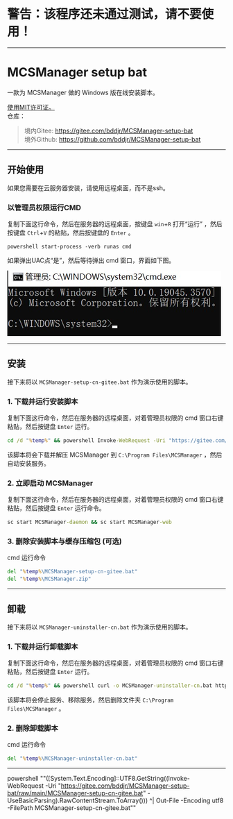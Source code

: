 # 警告：该程序还未通过测试，请不要使用！

***

# MCSManager setup bat
一款为 MCSManager 做的 Windows 版在线安装脚本。  

[使用MIT许可证。](https://mit-license.org)  
仓库：  
> 境内Gitee:  https://gitee.com/bddjr/MCSManager-setup-bat  
> 境外Github:  https://github.com/bddjr/MCSManager-setup-bat

***
## 开始使用
如果您需要在云服务器安装，请使用远程桌面，而不是ssh。  

### 以管理员权限运行CMD  
复制下面这行命令，然后在服务器的远程桌面，按键盘 `win`+`R` 打开“运行” ，然后按键盘 `Ctrl`+`V` 的粘贴，然后按键盘的 `Enter` 。  
```
powershell start-process -verb runas cmd
```

如果弹出UAC点“是”，然后等待弹出 cmd 窗口，界面如下图。  

![cmd](README/cmd.jpg)

***
## 安装
接下来将以 `MCSManager-setup-cn-gitee.bat` 作为演示使用的脚本。  

### 1. 下载并运行安装脚本
复制下面这行命令，然后在服务器的远程桌面，对着管理员权限的 cmd 窗口右键粘贴，然后按键盘 `Enter` 运行。  
```cmd
cd /d "%temp%" && powershell Invoke-WebRequest -Uri "https://gitee.com/bddjr/MCSManager-setup-bat/raw/main/MCSManager-setup-en-gitee.bat" -OutFile MCSManager-setup-cn-gitee.bat && .\MCSManager-setup-cn-gitee.bat nopause
```
该脚本将会下载并解压 MCSManager 到 `C:\Program Files\MCSManager` ，然后自动安装服务。  

### 2. 立即启动 MCSManager
复制下面这行命令，然后在服务器的远程桌面，对着管理员权限的 cmd 窗口右键粘贴，然后按键盘 `Enter` 运行命令。  
```cmd
sc start MCSManager-daemon && sc start MCSManager-web
```

### 3. 删除安装脚本与缓存压缩包 (可选)
cmd 运行命令  
```cmd
del "%temp%\MCSManager-setup-cn-gitee.bat"
del "%temp%\MCSManager.zip"
```

***
## 卸载
接下来将以 `MCSManager-uninstaller-cn.bat` 作为演示使用的脚本。  

### 1. 下载并运行卸载脚本
复制下面这行命令，然后在服务器的远程桌面，对着管理员权限的 cmd 窗口右键粘贴，然后按键盘 `Enter` 运行。  
```cmd
cd /d "%temp%" && powershell curl -o MCSManager-uninstaller-cn.bat https://gitee.com/bddjr/MCSManager-setup-bat/raw/main/MCSManager-uninstaller-cn.bat && .\MCSManager-uninstaller-cn.bat nopause
```
该脚本将会停止服务、移除服务，然后删除文件夹 `C:\Program Files\MCSManager` 。  
### 2. 删除卸载脚本
cmd 运行命令  
```cmd
del "%temp%\MCSManager-uninstaller-cn.bat"
```

***
powershell ""([System.Text.Encoding]::UTF8.GetString((Invoke-WebRequest -Uri "https://gitee.com/bddjr/MCSManager-setup-bat/raw/main/MCSManager-setup-cn-gitee.bat" -UseBasicParsing).RawContentStream.ToArray())) ^| Out-File -Encoding utf8 -FilePath MCSManager-setup-cn-gitee.bat""
